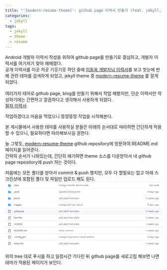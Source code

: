 ```yaml
---
title: "'[modern-resume-theme]': github page 이력서 만들기 (feat. jekyll, modern-resume-theme)"
categories:
  - jekyll
tags:
  - jekyll
  - theme
  - resume
---
```


Android 개발자 이력서 작성을 위하여 github page를 만들기로 결심하고, 개발자 이력서를 여기저기 찾아 헤메였다.  
공개 이력서를 이곳 저곳 기웃기웃 하던 중에 [이동욱 개발자님 이력서](https://jojoldu.github.io/)를 보고 첫눈에 반해 관련 테마를 검색하게 되었고, jekyll theme 중 [modern-resume-theme](https://github.com/sproogen/modern-resume-theme) 를 알게 되었다.  
<br>
여러가지 테마로 github page, blog를 만들기 위해서 작업 해봤지만, 단순 이력서만 작성하기에는 간편하고 깔끔하다고 생각해서 사용하게 되었다.  
[필자 이력서](https://bcchoi0202.github.io/r/)  

작업하겠다고 마음을 먹었으니 뚱땅뚱땅 작업을 시작해본다.  

본 게시물에서 사용한 테마를 사용하실 분들은 아래의 순서대로 따라하면 간단하게 적용할 수 있으니, 필요하다면 따라해보시길 권한다.  

늘 그렇듯, [modern-resume-theme](https://github.com/sproogen/modern-resume-theme) github repository에 방문하여 README.md 페이지를 읽어준다.  
간략히 순서가 나와있는데, 간단히 얘기하면 theme 소스를 다운받아서 내 github page repository에 push 하는 것이다.  

처음에는 모든 폴더를 받아서 commit & push 했지만, 모두 다 할필요는 없고 아래 스크린샷에 포함된 폴더 및 파일만 업로드 해도 된다.  
![img_1.png](assets/image/tree.png)  
<br>
위의 tree 대로 푸시를 하고 일정시간 기다린 뒤 github page를 새로고침 해보면 나면 테마가 적용된 페이지가 보인다.  

